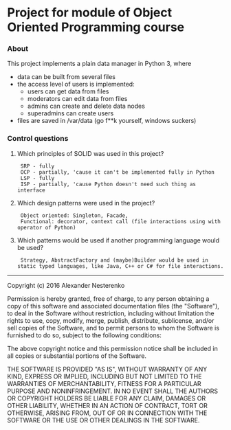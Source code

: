 # Project for module of Object Oriented Programming course

### About

This project implements a plain data manager in Python 3, where
 - data can be built from several files
 - the access level of users is implemented:
   - users can get data from files
   - moderators can edit data from files 
   - admins can create and delete data nodes
   - superadmins can create users
 - files are saved in /var/data (go f**k yourself, windows suckers)

### Control questions

1. Which principles of SOLID was used in this project?

        SRP - fully
        OCP - partially, 'cause it can't be implemented fully in Python
        LSP - fully
        ISP - partially, 'cause Python doesn't need such thing as interface

2. Which design patterns were used in the project?

        Object oriented: Singleton, Facade, 
        Functional: decorator, context call (file interactions using with operator of Python)

3. Which patterns would be used if another programming language would be used?

        Strategy, AbstractFactory and (maybe)Builder would be used in static typed languages, like Java, C++ or C# for file interactions.

___

Copyright (c) 2016 Alexander Nesterenko

Permission is hereby granted, free of charge, to any person obtaining a copy of this software and associated documentation files (the "Software"), to deal in the Software without restriction, including without limitation the rights to use, copy, modify, merge, publish, distribute, sublicense, and/or sell copies of the Software, and to permit persons to whom the Software is furnished to do so, subject to the following conditions:

The above copyright notice and this permission notice shall be included in all copies or substantial portions of the Software.

THE SOFTWARE IS PROVIDED "AS IS", WITHOUT WARRANTY OF ANY KIND, EXPRESS OR IMPLIED, INCLUDING BUT NOT LIMITED TO THE WARRANTIES OF MERCHANTABILITY, FITNESS FOR A PARTICULAR PURPOSE AND NONINFRINGEMENT. IN NO EVENT SHALL THE AUTHORS OR COPYRIGHT HOLDERS BE LIABLE FOR ANY CLAIM, DAMAGES OR OTHER LIABILITY, WHETHER IN AN ACTION OF CONTRACT, TORT OR OTHERWISE, ARISING FROM, OUT OF OR IN CONNECTION WITH THE SOFTWARE OR THE USE OR OTHER DEALINGS IN THE SOFTWARE.
